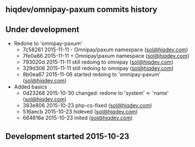 hiqdev/omnipay-paxum commits history
------------------------------------

## Under development

- Redone to 'omnipay-paxum'
    - 7c58261 2015-11-11 - Omnipay/paxum namespace (sol@hiqdev.com)
    - 7fe0a66 2015-11-11 + Omnipay\paxum namespace (sol@hiqdev.com)
    - 793020d 2015-11-11 still redoing to omnipay (sol@hiqdev.com)
    - 329d306 2015-11-11 still redoing to omnipay (sol@hiqdev.com)
    - 8b0ea67 2015-11-06 started redoing to 'omnipay-paxum' (sol@hiqdev.com)
- Added basics
    - 0d23268 2015-10-30 changed: redone to 'system' <- 'name' (sol@hiqdev.com)
    - 383e806 2015-10-23 php-cs-fixed (sol@hiqdev.com)
    - 516aecb 2015-10-23 hideved (sol@hiqdev.com)
    - 664816e 2015-10-23 inited (sol@hiqdev.com)

## Development started 2015-10-23

